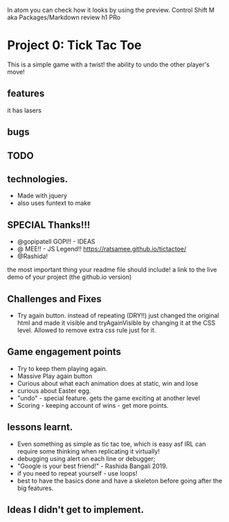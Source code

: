 In atom you can check how it looks by using the preview. Control Shift M aka Packages/Markdown review
h1 PRo

# Project 0: Tick Tac Toe
This is a simple game with a twist! the ability to undo the other player's move!

## features

it has lasers

## bugs

## TODO

## technologies.
- Made with jquery
- also uses funtext to make


## SPECIAL Thanks!!!
-  @gopipatell GOPI!! - IDEAS
- @ MEE!! - JS Legend!! https://ratsamee.github.io/tictactoe/
- @Rashida!

the most important thing your readme file should include! a link to the live demo of your project (the github.io version)


## Challenges and Fixes
- Try again button. instead of repeating (DRY!!) just changed the original html and made it visible and tryAgainVisible by changing it at the CSS level. Allowed to remove extra css rule just for it.



## Game engagement points
- Try to keep them playing again.  
- Massive Play again button
- Curious about what each animation does at static, win and lose
- curious about Easter egg.
- "undo" -  special feature. gets the game exciting at another level
- Scoring - keeping account of wins - get more points.


## lessons learnt.
- Even something as simple as tic tac toe, which is easy asf IRL can require some thinking when replicating it virtually!
- debugging using alert on each line or debugger;
- "Google is your best friend!" - Rashida Bangali 2019.
- if you need to repeat yourself - use loops!
- best to have the basics done and have a skeleton before going after the big features.

## Ideas I didn't get to implement.
